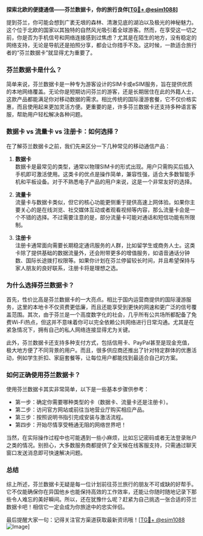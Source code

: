 **探索北欧的便捷通信——芬兰数据卡，你的旅行良伴[[TG💪+ @esim1088](https://t.me/s/esim1088)]**

提到芬兰，你可能会想到广袤无垠的森林、清澈见底的湖泊以及极光的神秘魅力。这个位于北欧的国家以其独特的自然风光吸引着全球游客。然而，在享受这一切之前，你是否为手机信号和网络连接感到过焦虑？尤其是在陌生的地方，没有稳定的网络支持，无论是导航还是拍照分享，都会让你措手不及。这时候，一款适合旅行者的“芬兰数据卡”就显得尤为重要了。

### 芬兰数据卡是什么？

简单来说，芬兰数据卡是一种专为游客设计的SIM卡或eSIM服务，旨在提供优质的本地网络覆盖。无论你是短期访问芬兰的游客，还是长期居住在此的外籍人士，这款产品都能满足你对移动数据的需求。相比传统的国际漫游套餐，它不仅价格实惠，而且使用起来更加灵活方便。更重要的是，许多芬兰数据卡还支持多种语言客服，帮助用户轻松解决各种问题。

### 数据卡 vs 流量卡 vs 注册卡：如何选择？

在了解芬兰数据卡之前，我们先来区分一下几种常见的移动通信产品：

1. **数据卡**  
   数据卡是最常见的类型，通常以物理SIM卡的形式出现。用户只需购买后插入手机即可激活使用。这类卡的优点是操作简单，兼容性强，适合大多数智能手机和平板设备。对于不熟悉电子产品的用户来说，这是一个非常友好的选择。

2. **流量卡**  
   流量卡与数据卡类似，但它的核心功能更侧重于提供高速上网体验。如果你主要关心的是在线浏览、社交媒体互动或者观看视频等内容，那么流量卡会是一个不错的选择。不过需要注意的是，部分流量卡可能对通话和短信功能有所限制。

3. **注册卡**  
   注册卡通常面向需要长期稳定通讯服务的人群，比如留学生或商务人士。这类卡除了提供基础的数据流量外，还会附带更多的增值服务，如语音通话分钟数、国际长途拨打权限等。如果你计划在芬兰停留较长时间，并且希望保持与家人朋友的良好联系，注册卡将是理想之选。

### 为什么选择芬兰数据卡？

首先，性价比高是芬兰数据卡的一大亮点。相比于国内运营商提供的国际漫游服务，这里的本地卡不仅资费更低廉，而且还能享受到更快的网速和更广泛的信号覆盖范围。其次，由于芬兰是一个高度数字化的社会，几乎所有公共场所都配备了免费Wi-Fi热点，但这并不意味着你可以完全依赖公共网络进行日常沟通。尤其是在紧急情况下，拥有自己的私人网络连接显得尤为关键。

此外，芬兰数据卡还支持多种支付方式，包括信用卡、PayPal甚至是现金充值，极大地方便了不同背景的用户。而且，很多供应商还推出了针对特定群体的优惠活动，例如学生折扣、家庭套餐等，让每位用户都能找到最适合自己的方案。

### 如何正确使用芬兰数据卡？

使用芬兰数据卡其实非常简单，以下是一些基本步骤供参考：
- 第一步：确定你需要哪种类型的卡（数据卡、流量卡还是注册卡）。
- 第二步：访问官方网站或前往当地营业厅购买相应产品。
- 第三步：按照说明书指引完成安装与激活流程。
- 第四步：开始尽情享受畅通无阻的网络世界吧！

当然，在实际操作过程中也可能遇到一些小麻烦，比如忘记密码或者无法登录账户之类的情况。别担心，大多数服务商都提供了全天候在线客服支持，只需通过聊天窗口发送消息即可快速解决问题。

### 总结

综上所述，芬兰数据卡无疑是每一位计划前往芬兰旅行的朋友不可或缺的好帮手。它不仅能确保你在异国他乡也能保持高效的工作效率，还能让你随时随地记录下那些令人难忘的美好瞬间。所以，还在犹豫什么呢？赶紧为自己挑选一张合适的芬兰数据卡吧！相信它一定会成为你旅途中的忠实伴侣。

最后提醒大家一句：记得关注官方渠道获取最新资讯哦！[[TG💪+ @esim1088](https://t.me/s/esim1088) ![Image](https://i.postimg.cc/4NQfJmqS/Snipaste-2025-05-13-00-14-12.png)]